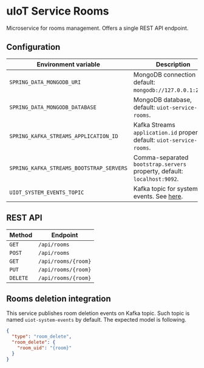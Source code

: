 # uIoT Service Rooms

Microservice for rooms management. Offers a single REST API endpoint.

## Configuration

| Environment variable                     | Description                                                              |
| ---------------------------------------- | ------------------------------------------------------------------------ |
| `SPRING_DATA_MONGODB_URI`                | MongoDB connection URI, default: `mongodb://127.0.0.1:27017`.            |
| `SPRING_DATA_MONGODB_DATABASE`           | MongoDB database, default: `uiot-service-rooms`.                         |
| `SPRING_KAFKA_STREAMS_APPLICATION_ID`    | Kafka Streams `application.id` property, default: `uiot-service-rooms`.  |
| `SPRING_KAFKA_STREAMS_BOOTSTRAP_SERVERS` | Comma-separated `bootstrap.servers` property, default: `localhost:9092`. |
| `UIOT_SYSTEM_EVENTS_TOPIC`               | Kafka topic for system events. See [here](#rooms-deletion-integration).  |

## REST API

| Method   | Endpoint             |
| -------- | -------------------- |
| `GET`    | `/api/rooms`         |
| `POST`   | `/api/rooms`         |
| `GET`    | `/api/rooms/{room}`  |
| `PUT`    | `/api/rooms/{room}`  |
| `DELETE` | `/api/rooms/{room}`  |

## Rooms deletion integration

This service publishes room deletion events on Kafka topic. Such topic is named `uiot-system-events`
by default. The expected model is following.

```json
{
  "type": "room_delete",
  "room_delete": {
    "room_uid": "{room}"
  }
}
```
